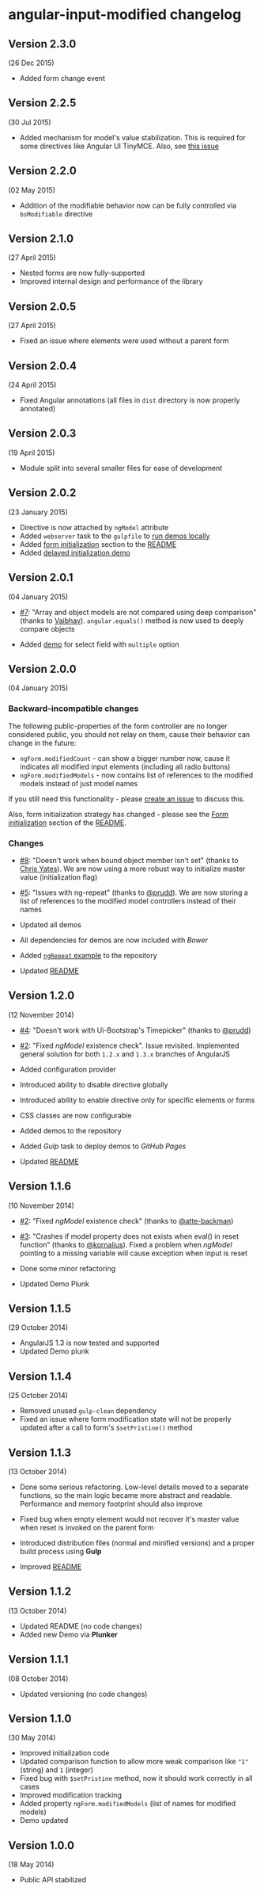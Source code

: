 # angular-input-modified changelog

## Version 2.3.0
(26 Dec 2015)

- Added form change event


## Version 2.2.5
(30 Jul 2015)

- Added mechanism for model's value stabilization.
  This is required for some directives like Angular UI TinyMCE.
  Also, see [this issue](https://github.com/angular-ui/ui-tinymce/issues/156)


## Version 2.2.0
(02 May 2015)

- Addition of the modifiable behavior now can be fully controlled via `bsModifiable` directive


## Version 2.1.0
(27 April 2015)

- Nested forms are now fully-supported
- Improved internal design and performance of the library


## Version 2.0.5
(27 April 2015)

- Fixed an issue where elements were used without a parent form


## Version 2.0.4
(24 April 2015)

- Fixed Angular annotations (all files in `dist` directory is now properly annotated)


## Version 2.0.3
(19 April 2015)

- Module split into several smaller files for ease of development


## Version 2.0.2
(23 January 2015)

- Directive is now attached by `ngModel` attribute
- Added `webserver` task to the `gulpfile` to [run demos locally][readme-faq-local-demos]
- Added [form initialization][readme-form-init] section to the [README][readme]
- Added [delayed initialization demo][demo-delayed-init]


## Version 2.0.1
(04 January 2015)

- [\#7][issue-7]: "Array and object models are not compared using deep comparison"
  (thanks to [Vaibhav][user-vaibhavguptaIITD]).
  `angular.equals()` method is now used to deeply compare objects

- Added [demo][demo-select-multiple] for select field with `multiple` option


## Version 2.0.0
(04 January 2015)


### Backward-incompatible changes

The following public-properties of the form controller are no longer considered public,
you should not relay on them, cause their behavior can change in the future:

- `ngForm.modifiedCount` - can show a bigger number now, cause it indicates all modified input elements (including all radio buttons)
- `ngForm.modifiedModels` - now contains list of references to the modified models instead of just model names

If you still need this functionality - please [create an issue][new-issue] to discuss this.

Also, form initialization strategy has changed - please see the
[Form initialization][readme-form-init]
section of the [README][readme].


### Changes

- [\#8][issue-8]: "Doesn't work when bound object member isn't set"
  (thanks to [Chris Yates][user-cyates81]).
  We are now using a more robust way to initialize master value (initialization flag)

- [\#5][issue-5]: "Issues with ng-repeat"
  (thanks to [@prudd][user-prudd]).
  We are now storing a list of references to the modified model controllers instead of their names

- Updated all demos
- All dependencies for demos are now included with *Bower*
- Added [`ngRepeat` example][demo-ng-repeat] to the repository
- Updated [README][readme]


## Version 1.2.0
(12 November 2014)

- [\#4][issue-4]: "Doesn't work with Ui-Bootstrap's Timepicker"
  (thanks to [@prudd][user-prudd])

- [\#2][issue-2]: "Fixed *ngModel* existence check".
  Issue revisited.
  Implemented general solution for both `1.2.x` and `1.3.x` branches of AngularJS

- Added configuration provider
- Introduced ability to disable directive globally
- Introduced ability to enable directive only for specific elements or forms
- CSS classes are now configurable
- Added demos to the repository
- Added *Gulp* task to deploy demos to *GitHub Pages*
- Updated [README][readme]


## Version 1.1.6
(10 November 2014)

- [\#2][issue-2]: "Fixed *ngModel* existence check"
  (thanks to [@atte-backman][user-atte-backman])

- [\#3][issue-3]: "Crashes if model property does not exists when eval() in reset function"
  (thanks to [@kornalius][user-kornalius]).
  Fixed a problem when *ngModel* pointing to a missing variable will cause exception when input is reset

- Done some minor refactoring
- Updated Demo Plunk


## Version 1.1.5
(29 October 2014)

- AngularJS 1.3 is now tested and supported
- Updated Demo plunk


## Version 1.1.4
(25 October 2014)

- Removed unused `gulp-clean` dependency
- Fixed an issue where form modification state will not be properly updated after a call to form's `$setPristine()` method


## Version 1.1.3
(13 October 2014)

- Done some serious refactoring.
  Low-level details moved to a separate functions, so the main logic became more abstract and readable.
  Performance and memory footprint should also improve

- Fixed bug when empty element would not recover it's master value when reset is invoked on the parent form
- Introduced distribution files (normal and minified versions) and a proper build process using **Gulp**
- Improved [README][readme]


## Version 1.1.2
(13 October 2014)

- Updated README (no code changes)
- Added new Demo via **Plunker**


## Version 1.1.1
(08 October 2014)

- Updated versioning (no code changes)


## Version 1.1.0
(30 May 2014)

- Improved initialization code
- Updated comparison function to allow more weak comparison like `"1"` (string) and `1` (integer)
- Fixed bug with `$setPristine` method, now it should work correctly in all cases
- Improved modification tracking
- Added property `ngForm.modifiedModels` (list of names for modified models)
- Demo updated


## Version 1.0.0
(18 May 2014)

- Public API stabilized


  <!-- *** LINKS *** -->

  [readme]: readme.md
  [new-issue]: https://github.com/betsol/angular-input-modified/issues/new

  <!-- Demos -->

  [demo-ng-repeat]:       http://betsol.github.io/angular-input-modified/ng-repeat/
  [demo-select-multiple]: http://betsol.github.io/angular-input-modified/select-multiple/
  [demo-delayed-init]:    http://betsol.github.io/angular-input-modified/delayed-init/

  <!-- Issues -->

  [issue-2]: https://github.com/betsol/angular-input-modified/pull/2
  [issue-3]: https://github.com/betsol/angular-input-modified/issues/3
  [issue-4]: https://github.com/betsol/angular-input-modified/issues/4
  [issue-5]: https://github.com/betsol/angular-input-modified/issues/5
  [issue-7]: https://github.com/betsol/angular-input-modified/issues/7
  [issue-8]: https://github.com/betsol/angular-input-modified/issues/8

  <!-- Users -->

  [user-atte-backman]: https://github.com/atte-backman
  [user-kornalius]: https://github.com/kornalius
  [user-prudd]: https://github.com/prudd
  [user-cyates81]: https://github.com/cyates81
  [user-vaibhavguptaIITD]: https://github.com/vaibhavguptaIITD

  [readme-form-init]: readme.md#form-initialization
  [readme-faq-local-demos]: readme.md#how-do-i-access-demos-locally
